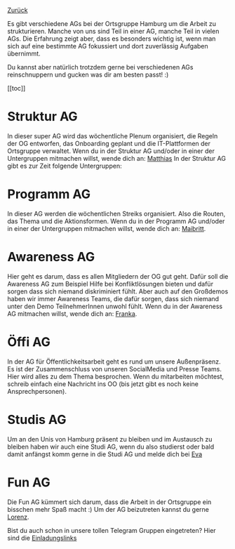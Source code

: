 [Zurück](../README.md)

Es gibt verschiedene AGs bei der Ortsgruppe Hamburg um die Arbeit zu strukturieren.
Manche von uns sind Teil in einer AG, manche Teil in vielen AGs. Die Erfahrung zeigt aber, 
dass es besonders wichtig ist, wenn man sich auf eine bestimmte AG fokussiert und dort zuverlässig Aufgaben übernimmt.

Du kannst aber natürlich trotzdem gerne bei verschiedenen AGs reinschnuppern und gucken was dir am besten passt! :) 

[[toc]]

# Struktur AG
In dieser super AG wird das wöchentliche Plenum organisiert, die Regeln der OG entworfen, das Onboarding geplant und 
die IT-Plattformen der Ortsgruppe verwaltet. Wenn du in der Struktur AG und/oder in einer der Untergruppen mitmachen willst, wende dich an: [Matthias](https://t.me/MatthiasMi) In der Struktur AG gibt es zur Zeit folgende Untergruppen: 


# Programm AG 
In dieser AG werden die wöchentlichen Streiks organisiert. Also die Routen, das Thema und die Aktionsformen. Wenn du in der Programm AG und/oder in einer der Untergruppen mitmachen willst, wende dich an: [Maibritt](https://t.me/MaibrittHamburg). 


# Awareness AG 
Hier geht es darum, dass es allen Mitgliedern der OG gut geht. Dafür soll die Awareness AG zum Beispiel Hilfe bei Konfliktlösungen bieten und dafür sorgen dass sich niemand diskriminiert fühlt. Aber auch auf den Großdemos haben wir immer Awareness Teams, die dafür sorgen, dass sich niemand unter den Demo TeilnehmerInnen unwohl fühlt. Wenn du in der Awareness AG mitmachen willst, wende dich an: [Franka](https://t.me/franka03).

# Öffi AG
In der AG für Öffentlichkeitsarbeit geht es rund um unsere Außenpräsenz. Es ist der Zusammenschluss von unseren SocialMedia und Presse Teams. Hier wird alles zu dem Thema besprochen. Wenn du mitarbeiten möchtest, schreib einfach eine Nachricht ins OO (bis jetzt gibt es noch keine Ansprechpersonen).

# Studis AG
Um an den Unis von Hamburg präsent zu bleiben und im Austausch zu bleiben haben wir auch eine Studi AG, wenn du also studierst oder bald damit anfängst komm gerne in die Studi AG und melde dich bei [Eva](https://t.me/evajuliemars)

# Fun AG
Die Fun AG kümmert sich darum, dass die Arbeit in der Ortsgruppe ein bisschen mehr Spaß macht :) Um der AG beizutreten kannst du gerne [Lorenz](https://t.me/LorenzPatzner).



Bist du auch schon in unsere tollen Telegram Gruppen eingetreten? Hier sind die [Einladungslinks](../Links)

